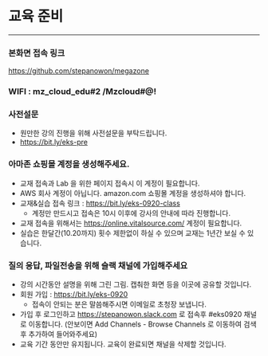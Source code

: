 # 교육 준비
------------------
### 본화면 접속 링크
https://github.com/stepanowon/megazone
### WIFI : mz_cloud_edu#2 /Mzcloud#@!
### 사전설문
  - 원만한 강의 진행을 위해 사전설문을 부탁드립니다.
  - https://bit.ly/eks-pre

### 아마존 쇼핑몰 계정을 생성해주세요.
  - 교재 접속과 Lab 을 위한 페이지 접속시 이 계정이 필요합니다.
  - AWS 회사 계정이 아닙니다. amazon.com 쇼핑몰 계정을 생성하셔야 합니다.
  - 교재&실습 접속 링크 : https://bit.ly/eks-0920-class
    * 계정만 만드시고 접속은 10시 이후에 강사의 안내에 따라 진행합니다.
  - 교재 접속을 위해서는 https://online.vitalsource.com/ 계정이 필요합니다.
  - 실습은 한달간(10.20까지) 횟수 제한없이 하실 수 있으며 교재는 1년간 보실 수 있습니다.
  
### 질의 응답, 파일전송을 위해 슬랙 채널에 가입해주세요
  - 강의 시간동안 설명을 위해 그린 그림. 캡춰한 화면 등을 이곳에 공유할 것입니다.
  - 회원 가입 : https://bit.ly/eks-0920
    * 접속이 안되는 분은 말씀해주시면 이메일로 초청장 보냅니다.
  - 가입 후 로그인하고 https://stepanowon.slack.com 로 접속후 #eks0920 채널로 이동합니다.
     (안보이면 Add Channels - Browse Channels 로 이동하여 검색후 추가하여 들어와주세요)
  - 교육 기간 동안만 유지됩니다. 교육이 완료되면 채널을 삭제할 것입니다.  
